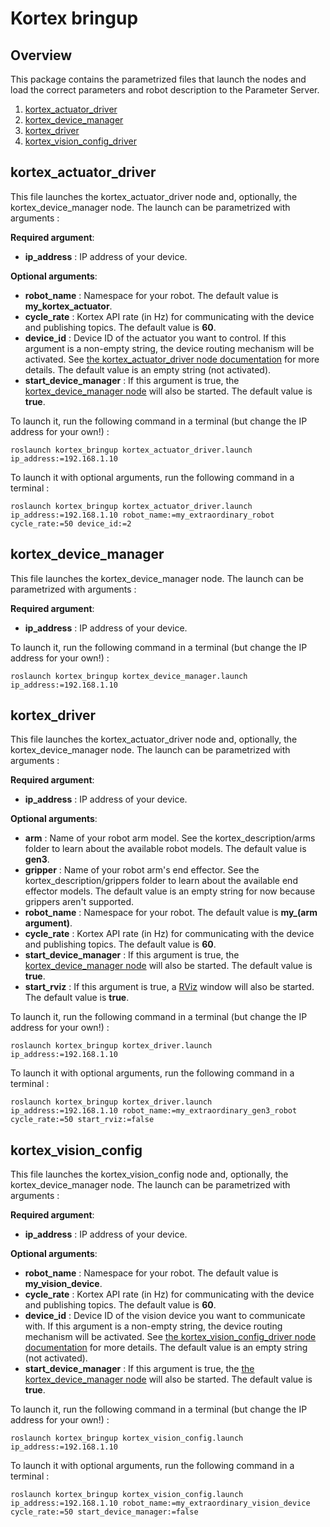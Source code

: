 <!-- 
* KINOVA (R) KORTEX (TM)
*
* Copyright (c) 2018 Kinova inc. All rights reserved.
*
* This software may be modified and distributed 
* under the terms of the BSD 3-Clause license.
*
* Refer to the LICENSE file for details.
*
* -->

# Kortex bringup

## Overview
This package contains the parametrized files that launch the nodes and load the correct parameters and robot description to the Parameter Server.

<!-- MarkdownTOC -->

1. [kortex_actuator_driver](#actuator-driver)
1. [kortex_device_manager](#device_manager)
1. [kortex_driver](#driver)
1. [kortex_vision_config_driver](#vision_config)

<!-- /MarkdownTOC -->


<a id="actuator-driver"></a>
## kortex_actuator_driver 

This file launches the kortex_actuator_driver node and, optionally, the kortex_device_manager node.
The launch can be parametrized with arguments : 

**Required argument**:
- **ip_address** : IP address of your device.

**Optional arguments**:
- **robot_name** : Namespace for your robot. The default value is **my_kortex_actuator**.
- **cycle_rate** : Kortex API rate (in Hz) for communicating with the device and publishing topics. The default value is **60**.
- **device_id** : Device ID of the actuator you want to control. If this argument is a non-empty string, the device routing mechanism will be activated. See [the kortex_actuator_driver node documentation](../kortex_actuator_driver/readme.md) for more details. The default value is an empty string (not activated). 
- **start_device_manager** : If this argument is true, the [kortex_device_manager node](../kortex_device_manager/readme.md) will also be started. The default value is **true**.


To launch it, run the following command in a terminal (but change the IP address for your own!) : 

<code>roslaunch kortex_bringup kortex_actuator_driver.launch ip_address:=192.168.1.10</code>

To launch it with optional arguments, run the following command in a terminal : 

<code>roslaunch kortex_bringup kortex_actuator_driver.launch ip_address:=192.168.1.10 robot_name:=my_extraordinary_robot cycle_rate:=50 device_id:=2</code>

<a id="device_manager"></a>
## kortex_device_manager

This file launches the kortex_device_manager node.
The launch can be parametrized with arguments : 

**Required argument**:
- **ip_address** : IP address of your device.

To launch it, run the following command in a terminal (but change the IP address for your own!) : 

<code>roslaunch kortex_bringup kortex_device_manager.launch ip_address:=192.168.1.10</code>

<a id="driver"></a>
## kortex_driver 

This file launches the kortex_actuator_driver node and, optionally, the kortex_device_manager node.
The launch can be parametrized with arguments : 

**Required argument**:
- **ip_address** : IP address of your device.

**Optional arguments**:
- **arm** : Name of your robot arm model. See the kortex_description/arms folder to learn about the available robot models. The default value is **gen3**.
- **gripper** : Name of your robot arm's end effector. See the kortex_description/grippers folder to learn about the available end effector models. The default value is an empty string for now because grippers aren't supported.
- **robot_name** : Namespace for your robot. The default value is **my_(arm argument)**.
- **cycle_rate** : Kortex API rate (in Hz) for communicating with the device and publishing topics. The default value is **60**.
- **start_device_manager** : If this argument is true, the [kortex_device_manager node](../kortex_device_manager/readme.md) will also be started. The default value is **true**.
- **start_rviz** : If this argument is true, a [RViz](http://wiki.ros.org/rviz) window will also be started. The default value is **true**.

To launch it, run the following command in a terminal (but change the IP address for your own!) : 

<code>roslaunch kortex_bringup kortex_driver.launch ip_address:=192.168.1.10</code>

To launch it with optional arguments, run the following command in a terminal : 

<code>roslaunch kortex_bringup kortex_driver.launch ip_address:=192.168.1.10 robot_name:=my_extraordinary_gen3_robot cycle_rate:=50 start_rviz:=false</code>

<a id="vision_config"></a>
## kortex_vision_config

This file launches the kortex_vision_config node and, optionally, the kortex_device_manager node.
The launch can be parametrized with arguments : 

**Required argument**:
- **ip_address** : IP address of your device.

**Optional arguments**:
- **robot_name** : Namespace for your robot. The default value is **my_vision_device**.
- **cycle_rate** : Kortex API rate (in Hz) for communicating with the device and publishing topics. The default value is **60**.
- **device_id** : Device ID of the vision device you want to communicate with. If this argument is a non-empty string, the device routing mechanism will be activated. See [the kortex_vision_config_driver node documentation](../kortex_vision_config_driver/readme.md) for more details. The default value is an empty string (not activated). 
- **start_device_manager** : If this argument is true, the [the kortex_device_manager node](../kortex_device_manager/readme.md) will also be started. The default value is **true**.

To launch it, run the following command in a terminal (but change the IP address for your own!) : 

<code>roslaunch kortex_bringup kortex_vision_config.launch ip_address:=192.168.1.10</code>

To launch it with optional arguments, run the following command in a terminal : 

<code>roslaunch kortex_bringup kortex_vision_config.launch ip_address:=192.168.1.10 robot_name:=my_extraordinary_vision_device cycle_rate:=50 start_device_manager:=false</code>

